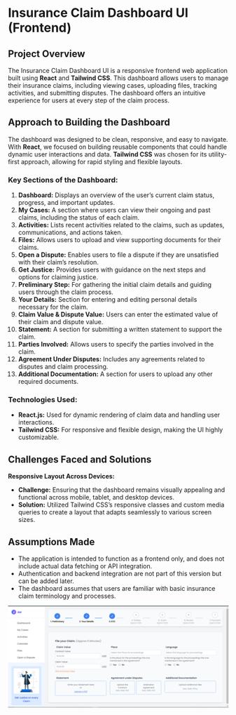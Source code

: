 # Insurance Claim Dashboard UI (Frontend)

## Project Overview
The Insurance Claim Dashboard UI is a responsive frontend web application built using **React** and **Tailwind CSS**. This dashboard allows users to manage their insurance claims, including viewing cases, uploading files, tracking activities, and submitting disputes. The dashboard offers an intuitive experience for users at every step of the claim process.

## Approach to Building the Dashboard

The dashboard was designed to be clean, responsive, and easy to navigate. With **React**, we focused on building reusable components that could handle dynamic user interactions and data. **Tailwind CSS** was chosen for its utility-first approach, allowing for rapid styling and flexible layouts.

### Key Sections of the Dashboard:
1. **Dashboard:** Displays an overview of the user’s current claim status, progress, and important updates.
2. **My Cases:** A section where users can view their ongoing and past claims, including the status of each claim.
3. **Activities:** Lists recent activities related to the claims, such as updates, communications, and actions taken.
4. **Files:** Allows users to upload and view supporting documents for their claims.
5. **Open a Dispute:** Enables users to file a dispute if they are unsatisfied with their claim’s resolution.
6. **Get Justice:** Provides users with guidance on the next steps and options for claiming justice.
7. **Preliminary Step:** For gathering the initial claim details and guiding users through the claim process.
8. **Your Details:** Section for entering and editing personal details necessary for the claim.
9. **Claim Value & Dispute Value:** Users can enter the estimated value of their claim and dispute value.
10. **Statement:** A section for submitting a written statement to support the claim.
11. **Parties Involved:** Allows users to specify the parties involved in the claim.
12. **Agreement Under Disputes:** Includes any agreements related to disputes and claim processing.
13. **Additional Documentation:** A section for users to upload any other required documents.

### Technologies Used:
- **React.js:** Used for dynamic rendering of claim data and handling user interactions.
- **Tailwind CSS:** For responsive and flexible design, making the UI highly customizable.

## Challenges Faced and Solutions

**Responsive Layout Across Devices:**
   - **Challenge:** Ensuring that the dashboard remains visually appealing and functional across mobile, tablet, and desktop devices.
   - **Solution:** Utilized Tailwind CSS’s responsive classes and custom media queries to create a layout that adapts seamlessly to various screen sizes.



## Assumptions Made
- The application is intended to function as a frontend only, and does not include actual data fetching or API integration.
- Authentication and backend integration are not part of this version but can be added later.
- The dashboard assumes that users are familiar with basic insurance claim terminology and processes.

![Dashboard](https://github.com/chandra865/Dashboard11/blob/main/public/dashboard11.png)



